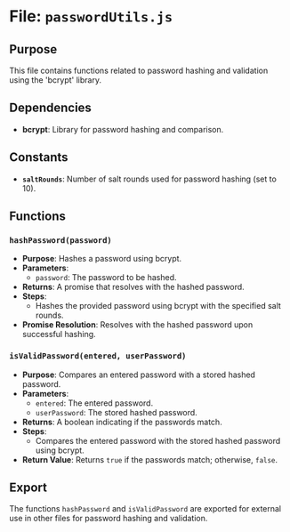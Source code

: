 # File: `passwordUtils.js`

## Purpose
This file contains functions related to password hashing and validation using the 'bcrypt' library.

## Dependencies
- **bcrypt**: Library for password hashing and comparison.

## Constants
- **`saltRounds`**: Number of salt rounds used for password hashing (set to 10).

## Functions

### `hashPassword(password)`
- **Purpose**: Hashes a password using bcrypt.
- **Parameters**:
  - `password`: The password to be hashed.
- **Returns**: A promise that resolves with the hashed password.
- **Steps**:
  - Hashes the provided password using bcrypt with the specified salt rounds.
- **Promise Resolution**: Resolves with the hashed password upon successful hashing.

### `isValidPassword(entered, userPassword)`
- **Purpose**: Compares an entered password with a stored hashed password.
- **Parameters**:
  - `entered`: The entered password.
  - `userPassword`: The stored hashed password.
- **Returns**: A boolean indicating if the passwords match.
- **Steps**:
  - Compares the entered password with the stored hashed password using bcrypt.
- **Return Value**: Returns `true` if the passwords match; otherwise, `false`.

## Export
The functions `hashPassword` and `isValidPassword` are exported for external use in other files for password hashing and validation.
